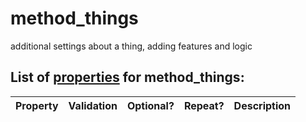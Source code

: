 <!--s_name_xyz-->
# method_things

<!--e_name_xyz-->

<!--s_role_xyz-->
<!--e_role_xyz-->

<!--s_descr_xyz-->
additional settings about a thing, adding features and logic

<!--e_descr_xyz-->

<!--s_tbl_xyz-->
## List of [properties](properties.md) for __method_things__:

  | Property | Validation | Optional? | Repeat? | Description |
  | --- | --- | --- | --- | --- |
<!--e_tbl_xyz-->


